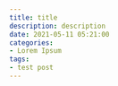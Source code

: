 ```yaml
---
title: title
description: description
date: 2021-05-11 05:21:00
categories:
- Lorem Ipsum
tags:
- test post
---
```

